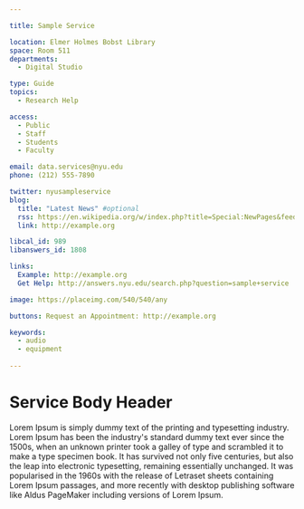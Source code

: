 ```yaml
---

title: Sample Service

location: Elmer Holmes Bobst Library
space: Room 511
departments:
  - Digital Studio

type: Guide 
topics:
  - Research Help

access:
  - Public
  - Staff
  - Students
  - Faculty

email: data.services@nyu.edu
phone: (212) 555-7890

twitter: nyusampleservice
blog:
  title: "Latest News" #optional
  rss: https://en.wikipedia.org/w/index.php?title=Special:NewPages&feed=rss
  link: http://example.org

libcal_id: 989
libanswers_id: 1808

links:
  Example: http://example.org
  Get Help: http://answers.nyu.edu/search.php?question=sample+service

image: https://placeimg.com/540/540/any

buttons: Request an Appointment: http://example.org

keywords: 
  - audio
  - equipment
      
---
```


# Service Body Header

Lorem Ipsum is simply dummy text of the printing and typesetting industry. Lorem Ipsum has been the industry's standard dummy text ever since the 1500s, when an unknown printer took a galley of type and scrambled it to make a type specimen book. It has survived not only five centuries, but also the leap into electronic typesetting, remaining essentially unchanged. It was popularised in the 1960s with the release of Letraset sheets containing Lorem Ipsum passages, and more recently with desktop publishing software like Aldus PageMaker including versions of Lorem Ipsum.
